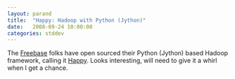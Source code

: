 ```yaml
---
layout: parand
title:  "Happy: Hadoop with Python (Jython)"
date:   2008-09-24 10:00:00
categories: stddev
---
```

The [Freebase](/web/20101222052941/http://www.freebase.com/) folks have open sourced their Python \(Jython\) based Hadoop framework, calling it [Happy](/web/20101222052941/http://code.google.com/p/happy/). Looks interesting, will need to give it a whirl when I get a chance.
